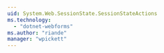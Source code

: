 ```yaml
---
uid: System.Web.SessionState.SessionStateActions
ms.technology: 
  - "dotnet-webforms"
ms.author: "riande"
manager: "wpickett"
---
```

